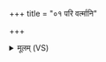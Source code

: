 +++
title = "०१ परि वर्त्मानि"

+++
<details><summary>मूलम् (VS)</summary>

परि॒ वर्त्मा॑नि स॒र्वत॒ इन्द्रः॑ पू॒षा च॑ सस्रतुः। मुह्य॑न्त्व॒द्यामूः सेना॑ अमित्राणां परस्त॒राम् ॥
</details>